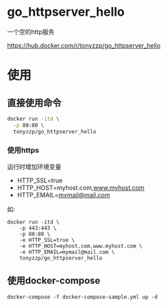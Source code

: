 # go_httpserver_hello

一个空的http服务

https://hub.docker.com/r/tonyzzp/go_httpserver_hello


# 使用

## 直接使用命令

```bash
docker run -itd \
  -p 80:80 \
  tonyzzp/go_httpserver_hello
```

### 使用https
运行时增加环境变量

- HTTP_SSL=true
- HTTP_HOST=myhost.com,www.myhost.com
- HTTP_EMAIL=mymail@mail.com

如:
```
docker run -itd \
    -p 443:443 \
    -p 80:80 \
    -e HTTP_SSL=true \
    -e HTTP_HOST=myhost.com,www.myhost.com \
    -e HTTP_EMAIL=mymail@mail.com \
    tonyzzp/go_httpserver_hello
```

## 使用docker-compose
```
docker-compose -f docker-compose-sample.yml up -d
```

